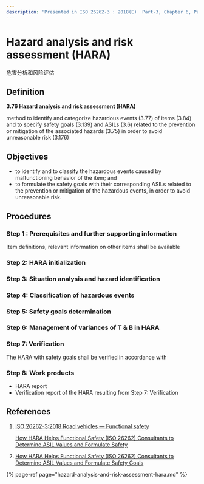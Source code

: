 ```yaml
---
description: 'Presented in ISO 26262-3 : 2018(E)  Part-3, Chapter 6, Page 5'
---
```


# Hazard analysis and risk assessment \(HARA\)

危害分析和风险评估

## Definition

**3.76 Hazard analysis and risk assessment \(HARA\)**

method to identify and categorize hazardous events \(3.77\) of items \(3.84\) and to specify safety goals \(3.139\) and ASILs \(3.6\) related to the prevention or mitigation of the associated hazards \(3.75\) in order to avoid unreasonable risk \(3.176\)

## Objectives

* to identify and to classify the hazardous events caused by malfunctioning behavior of the item; and
* to formulate the safety goals with their corresponding ASILs related to the prevention or mitigation of the hazardous events, in order to avoid unreasonable risk.

## Procedures

### Step 1 : Prerequisites and further supporting information

 Item definitions, relevant information on other items shall be available

### Step 2: HARA initialization



### Step 3: Situation analysis and hazard identification

### Step 4: Classification of hazardous events

### Step 5: Safety goals determination

### Step 6: Management of variances of T & B in HARA

### Step 7: Verification

The HARA with safety goals shall be verified in accordance with 

### Step 8: Work products

* HARA report
* Verification report of the HARA resulting from Step 7: Verification







## References

1. [ISO 26262-3:2018 Road vehicles — Functional safety ](https://www.iso.org/standard/68383.html)

   [How HARA Helps Functional Safety \(ISO 26262\) Consultants to Determine ASIL Values and Formulate Safety ](https://www.embitel.com/blog/embedded-blog/hara-by-iso-26262-standard-for-your-functional-safety-project)

2. [How HARA Helps Functional Safety \(ISO 26262\) Consultants to Determine ASIL Values and Formulate Safety Goals](https://www.embitel.com/blog/embedded-blog/hara-by-iso-26262-standard-for-your-functional-safety-project)

{% page-ref page="hazard-analysis-and-risk-assessment-hara.md" %}



